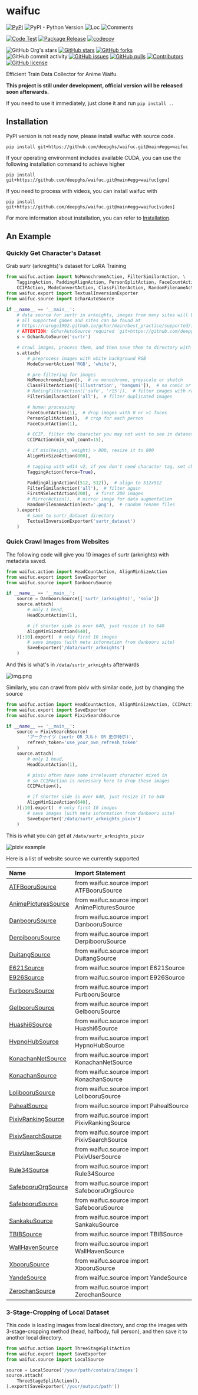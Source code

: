 # waifuc

[![PyPI](https://img.shields.io/pypi/v/waifuc)](https://pypi.org/project/waifuc/)
![PyPI - Python Version](https://img.shields.io/pypi/pyversions/waifuc)
![Loc](https://img.shields.io/endpoint?url=https://gist.githubusercontent.com/narugo1992/847b3edfcbae29b86b8b5d8b3dfb854f/raw/loc.json)
![Comments](https://img.shields.io/endpoint?url=https://gist.githubusercontent.com/narugo1992/847b3edfcbae29b86b8b5d8b3dfb854f/raw/comments.json)

[![Code Test](https://github.com/deepghs/waifuc/workflows/Code%20Test/badge.svg)](https://github.com/deepghs/waifuc/actions?query=workflow%3A%22Code+Test%22)
[![Package Release](https://github.com/deepghs/waifuc/workflows/Package%20Release/badge.svg)](https://github.com/deepghs/waifuc/actions?query=workflow%3A%22Package+Release%22)
[![codecov](https://codecov.io/gh/deepghs/waifuc/branch/main/graph/badge.svg?token=XJVDP4EFAT)](https://codecov.io/gh/deepghs/waifuc)

![GitHub Org's stars](https://img.shields.io/github/stars/deepghs)
[![GitHub stars](https://img.shields.io/github/stars/deepghs/waifuc)](https://github.com/deepghs/waifuc/stargazers)
[![GitHub forks](https://img.shields.io/github/forks/deepghs/waifuc)](https://github.com/deepghs/waifuc/network)
![GitHub commit activity](https://img.shields.io/github/commit-activity/m/deepghs/waifuc)
[![GitHub issues](https://img.shields.io/github/issues/deepghs/waifuc)](https://github.com/deepghs/waifuc/issues)
[![GitHub pulls](https://img.shields.io/github/issues-pr/deepghs/waifuc)](https://github.com/deepghs/waifuc/pulls)
[![Contributors](https://img.shields.io/github/contributors/deepghs/waifuc)](https://github.com/deepghs/waifuc/graphs/contributors)
[![GitHub license](https://img.shields.io/github/license/deepghs/waifuc)](https://github.com/deepghs/waifuc/blob/master/LICENSE)

Efficient Train Data Collector for Anime Waifu.

**This project is still under development, official version will be released soon afterwards.**

If you need to use it immediately, just clone it and run `pip install .`.

## Installation

PyPI version is not ready now, please install waifuc with source code.

```shell
pip install git+https://github.com/deepghs/waifuc.git@main#egg=waifuc
```

If your operating environment includes available CUDA, you can use the following installation command to achieve higher

```shell
pip install git+https://github.com/deepghs/waifuc.git@main#egg=waifuc[gpu]
```

If you need to process with videos, you can install waifuc with

```shell
pip install git+https://github.com/deepghs/waifuc.git@main#egg=waifuc[video]
```

For more information about installation, you can refer
to [Installation](https://deepghs.github.io/waifuc/main/tutorials/installation/index.html).

## An Example

### Quickly Get Character's Dataset

Grab surtr (arknights)'s dataset for LoRA Training

```python
from waifuc.action import NoMonochromeAction, FilterSimilarAction, \
    TaggingAction, PaddingAlignAction, PersonSplitAction, FaceCountAction, FirstNSelectAction, \
    CCIPAction, ModeConvertAction, ClassFilterAction, RandomFilenameAction, AlignMinSizeAction
from waifuc.export import TextualInversionExporter
from waifuc.source import GcharAutoSource

if __name__ == '__main__':
    # data source for surtr in arknights, images from many sites will be crawled
    # all supported games and sites can be found at
    # https://narugo1992.github.io/gchar/main/best_practice/supported/index.html#supported-games-and-sites
    # ATTENTION: GcharAutoSource required `git+https://github.com/deepghs/waifuc.git@main#egg=waifuc[gchar]`
    s = GcharAutoSource('surtr')

    # crawl images, process them, and then save them to directory with given format
    s.attach(
        # preprocess images with white background RGB
        ModeConvertAction('RGB', 'white'),

        # pre-filtering for images
        NoMonochromeAction(),  # no monochrome, greyscale or sketch
        ClassFilterAction(['illustration', 'bangumi']),  # no comic or 3d
        # RatingFilterAction(['safe', 'r15']),  # filter images with rating, like safe, r15, r18
        FilterSimilarAction('all'),  # filter duplicated images

        # human processing
        FaceCountAction(1),  # drop images with 0 or >1 faces
        PersonSplitAction(),  # crop for each person
        FaceCountAction(1),

        # CCIP, filter the character you may not want to see in dataset
        CCIPAction(min_val_count=15),

        # if min(height, weight) > 800, resize it to 800
        AlignMinSizeAction(800),

        # tagging with wd14 v2, if you don't need character tag, set character_threshold=1.01
        TaggingAction(force=True),

        PaddingAlignAction((512, 512)),  # align to 512x512
        FilterSimilarAction('all'),  # filter again
        FirstNSelectAction(200),  # first 200 images
        # MirrorAction(),  # mirror image for data augmentation
        RandomFilenameAction(ext='.png'),  # random rename files
    ).export(
        # save to surtr_dataset directory
        TextualInversionExporter('surtr_dataset')
    )

```

### Quick Crawl Images from Websites

The following code will give you 10 images of surtr (arknights) with metadata saved.

```python
from waifuc.action import HeadCountAction, AlignMinSizeAction
from waifuc.export import SaveExporter
from waifuc.source import DanbooruSource

if __name__ == '__main__':
    source = DanbooruSource(['surtr_(arknights)', 'solo'])
    source.attach(
        # only 1 head,
        HeadCountAction(1),

        # if shorter side is over 640, just resize it to 640
        AlignMinSizeAction(640),
    )[:10].export(  # only first 10 images
        # save images (with meta information from danbooru site)
        SaveExporter('/data/surtr_arknights')
    )

```

And this is what's in `/data/surtr_arknights` afterwards

![img.png](assets/danbooru_crawler_example.png)

Similarly, you can crawl from pixiv with similar code, just by changing the source

```python
from waifuc.action import HeadCountAction, AlignMinSizeAction, CCIPAction
from waifuc.export import SaveExporter
from waifuc.source import PixivSearchSource

if __name__ == '__main__':
    source = PixivSearchSource(
        'アークナイツ (surtr OR スルト OR 史尔特尔)',
        refresh_token='use_your_own_refresh_token'
    )
    source.attach(
        # only 1 head,
        HeadCountAction(1),

        # pixiv often have some irrelevant character mixed in
        # so CCIPAction is necessary here to drop these images
        CCIPAction(),

        # if shorter side is over 640, just resize it to 640
        AlignMinSizeAction(640),
    )[:10].export(  # only first 10 images
        # save images (with meta information from danbooru site)
        SaveExporter('/data/surtr_arknights_pixiv')
    )
```

This is what you can get at `/data/surtr_arknights_pixiv`

![pixiv example](./assets/pixiv_crawler_example.png)

Here is a list of website source we currently supported

| Name                                              | Import Statement                              |
|:--------------------------------------------------|:----------------------------------------------|
| [ATFBooruSource](https://booru.allthefallen.moe)  | from waifuc.source import ATFBooruSource      |
| [AnimePicturesSource](https://anime-pictures.net) | from waifuc.source import AnimePicturesSource |
| [DanbooruSource](https://danbooru.donmai.us)      | from waifuc.source import DanbooruSource      |
| [DerpibooruSource](https://derpibooru.org)        | from waifuc.source import DerpibooruSource    |
| [DuitangSource](https://www.duitang.com)          | from waifuc.source import DuitangSource       |
| [E621Source](https://e621.net)                    | from waifuc.source import E621Source          |
| [E926Source](https://e926.net)                    | from waifuc.source import E926Source          |
| [FurbooruSource](https://furbooru.com)            | from waifuc.source import FurbooruSource      |
| [GelbooruSource](https://gelbooru.com)            | from waifuc.source import GelbooruSource      |
| [Huashi6Source](https://www.huashi6.com)          | from waifuc.source import Huashi6Source       |
| [HypnoHubSource](https://hypnohub.net)            | from waifuc.source import HypnoHubSource      |
| [KonachanNetSource](https://konachan.net)         | from waifuc.source import KonachanNetSource   |
| [KonachanSource](https://konachan.com)            | from waifuc.source import KonachanSource      |
| [LolibooruSource](https://lolibooru.moe)          | from waifuc.source import LolibooruSource     |
| [PahealSource](https://rule34.paheal.net)         | from waifuc.source import PahealSource        |
| [PixivRankingSource](https://pixiv.net)           | from waifuc.source import PixivRankingSource  |
| [PixivSearchSource](https://pixiv.net)            | from waifuc.source import PixivSearchSource   |
| [PixivUserSource](https://pixiv.net)              | from waifuc.source import PixivUserSource     |
| [Rule34Source](https://rule34.xxx)                | from waifuc.source import Rule34Source        |
| [SafebooruOrgSource](https://safebooru.org)       | from waifuc.source import SafebooruOrgSource  |
| [SafebooruSource](https://safebooru.donmai.us)    | from waifuc.source import SafebooruSource     |
| [SankakuSource](https://chan.sankakucomplex.com)  | from waifuc.source import SankakuSource       |
| [TBIBSource](https://tbib.org)                    | from waifuc.source import TBIBSource          |
| [WallHavenSource](https://wallhaven.cc)           | from waifuc.source import WallHavenSource     |
| [XbooruSource](https://xbooru.com)                | from waifuc.source import XbooruSource        |
| [YandeSource](https://yande.re)                   | from waifuc.source import YandeSource         |
| [ZerochanSource](https://www.zerochan.net)        | from waifuc.source import ZerochanSource      |

### 3-Stage-Cropping of Local Dataset

This code is loading images from local directory, and crop the images with 3-stage-cropping method (head, halfbody, full
person), and then save it to another local directory.

```python
from waifuc.action import ThreeStageSplitAction
from waifuc.export import SaveExporter
from waifuc.source import LocalSource

source = LocalSource('/your/path/contains/images')
source.attach(
    ThreeStageSplitAction(),
).export(SaveExporter('/your/output/path'))

```
